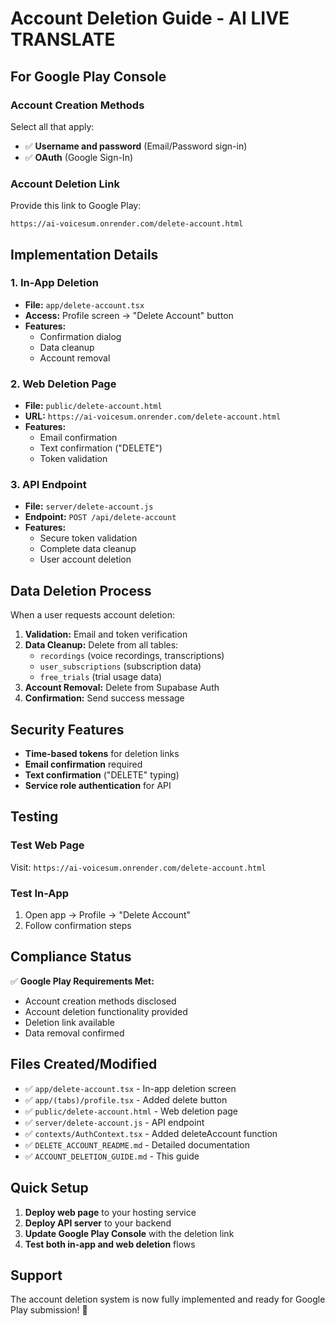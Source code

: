 # Account Deletion Guide - AI LIVE TRANSLATE

## For Google Play Console

### Account Creation Methods
Select all that apply:
- ✅ **Username and password** (Email/Password sign-in)
- ✅ **OAuth** (Google Sign-In)

### Account Deletion Link
Provide this link to Google Play:
```
https://ai-voicesum.onrender.com/delete-account.html
```

## Implementation Details

### 1. In-App Deletion
- **File:** `app/delete-account.tsx`
- **Access:** Profile screen → "Delete Account" button
- **Features:** 
  - Confirmation dialog
  - Data cleanup
  - Account removal

### 2. Web Deletion Page
- **File:** `public/delete-account.html`
- **URL:** `https://ai-voicesum.onrender.com/delete-account.html`
- **Features:**
  - Email confirmation
  - Text confirmation ("DELETE")
  - Token validation

### 3. API Endpoint
- **File:** `server/delete-account.js`
- **Endpoint:** `POST /api/delete-account`
- **Features:**
  - Secure token validation
  - Complete data cleanup
  - User account deletion

## Data Deletion Process

When a user requests account deletion:

1. **Validation:** Email and token verification
2. **Data Cleanup:** Delete from all tables:
   - `recordings` (voice recordings, transcriptions)
   - `user_subscriptions` (subscription data)
   - `free_trials` (trial usage data)
3. **Account Removal:** Delete from Supabase Auth
4. **Confirmation:** Send success message

## Security Features

- **Time-based tokens** for deletion links
- **Email confirmation** required
- **Text confirmation** ("DELETE" typing)
- **Service role authentication** for API

## Testing

### Test Web Page
Visit: `https://ai-voicesum.onrender.com/delete-account.html`

### Test In-App
1. Open app → Profile → "Delete Account"
2. Follow confirmation steps

## Compliance Status

✅ **Google Play Requirements Met:**
- Account creation methods disclosed
- Account deletion functionality provided
- Deletion link available
- Data removal confirmed

## Files Created/Modified

- ✅ `app/delete-account.tsx` - In-app deletion screen
- ✅ `app/(tabs)/profile.tsx` - Added delete button
- ✅ `public/delete-account.html` - Web deletion page
- ✅ `server/delete-account.js` - API endpoint
- ✅ `contexts/AuthContext.tsx` - Added deleteAccount function
- ✅ `DELETE_ACCOUNT_README.md` - Detailed documentation
- ✅ `ACCOUNT_DELETION_GUIDE.md` - This guide

## Quick Setup

1. **Deploy web page** to your hosting service
2. **Deploy API server** to your backend
3. **Update Google Play Console** with the deletion link
4. **Test both in-app and web deletion** flows

## Support

The account deletion system is now fully implemented and ready for Google Play submission! 🎉 